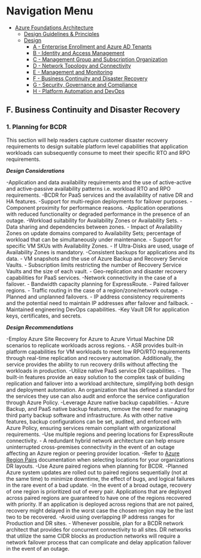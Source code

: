 # Navigation Menu

* [Azure Foundations Architecture](./00-azureFoundations-architecture.md)
  * [Design Guidelines & Principles](./01-azureFoundations-design-guidelines-principles)
  * [Design](./02-azureFoundations-design.md)
    * [A - Enterprise Enrollment and Azure AD Tenants](./A-Enterprise-Enrollment-and-Azure-AD-Tenants.md)
    * [B - Identity and Access Management](./B-Identity-and-Access-Management.md)
    * [C - Management Group and Subscription Organization](./C-Management-Group-and-Subscription-Organization.md)
    * [D - Network Topology and Connectivity](./D-Network-Topology-and-Connectivity.md)
    * [E - Management and Monitoring](./E-Management-and-Monitoring.md)
    * [F - Business Continuity and Disaster Recovery](./F-Business-Continuity-and-Disaster-Recovery.md)
    * [G - Security, Governance and Compliance](./G-Security-Governance-and-Compliance.md)
    * [H - Platform Automation and DevOps](./H-Platform-Automation-and-DevOps.md)

## F. Business Continuity and Disaster Recovery

### 1. Planning for BCDR

This section will help readers capture customer disaster recovery requirements to design suitable platform level capabilities that application workloads can subsequently consume to meet their specific RTO and RPO requirements.

***Design Considerations***

-Application and data availability requirements and the use of active-active and active-passive availability patterns i.e. workload RTO and RPO requirements.
-BCDR for PaaS services and the availability of native DR and HA features.
-Support for multi-region deployments for failover purposes.
    -   Component proximity for performance reasons.
-Application operations with reduced functionality or degraded performance in the presence of an outage.
-Workload suitability for Availability Zones or Availability Sets.
    -   Data sharing and dependencies between zones.
    -   Impact of Availability Zones on update domains compared to Availability Sets; percentage of workload that can be simultaneously under maintenance.
    -   Support for specific VM SKUs with Availability Zones.
    -   If Ultra-Disks are used, usage of Availability Zones is mandatory.
-Consistent backups for applications and its data.
    -   VM snapshots and the use of Azure Backup and Recovery Service Vaults.
    -   Subscription limits restricting the number of Recovery Service Vaults and the size of each vault.
    -   Geo-replication and disaster recovery capabilities for PaaS services.
-Network connectivity in the case of a failover.
    -   Bandwidth capacity planning for ExpressRoute.
    -   Paired failover regions.
    -   Traffic routing in the case of a region/zone/network outage.
-Planned and unplanned failovers.
    -   IP address consistency requirements and the potential need to maintain IP addresses after failover and failback.
    -   Maintained engineering DevOps capabilities.
-Key Vault DR for application keys, certificates, and secrets.

***Design Recommendations***

-Employ Azure Site Recovery for Azure to Azure Virtual Machine DR scenarios to replicate workloads across regions.
    -   ASR provides built-in platform capabilities for VM workloads to meet low RPO/RTO requirements through real-time replication and recovery automation. Additionally, the service provides the ability to run recovery drills without affecting the workloads in production.
-Utilize native PaaS service DR capabilities.
    -   The built-in features provide an easy solution to the complex task of building replication and failover into a workload architecture, simplifying both design and deployment automation. An organization that has defined a standard for the services they use can also audit and enforce the service configuration through Azure Policy.
-Leverage Azure native backup capabilities.
    -   Azure Backup, and PaaS native backup features, remove the need for managing third party backup software and infrastructure. As with other native features, backup configurations can be set, audited, and enforced with Azure Policy, ensuring services remain compliant with organizational requirements.
-Use multiple regions and peering locations for ExpressRoute connectivity.
    -   A redundant hybrid network architecture can help ensure uninterrupted cross-premises connectivity in the event of an outage affecting an Azure region or peering provider location.
-Refer to [Azure Region Pairs](https://docs.microsoft.com/en-us/azure/best-practices-availability-paired-regions) documentation when selecting locations for your organizations DR layouts.
-Use Azure paired regions when planning for BCDR.
  -Planned Azure system updates are rolled out to paired regions sequentially (not at the same time) to minimize downtime, the effect of bugs, and logical failures in the rare event of a bad update.
  -In the event of a broad outage, recovery of one region is prioritized out of every pair. Applications that are deployed across paired regions are guaranteed to have one of the regions recovered with priority. If an application is deployed across regions that are not paired, recovery might delayed in the worst case the chosen region may be the last two to be recovered.
-Avoid using overlapping IP address ranges for Production and DR sites.
    -   Whenever possible, plan for a BCDR network architect that provides for concurrent connectivity to all sites. DR networks that utilize the same CIDR blocks as production networks will require a network failover process that can complicate and delay application failover in the event of an outage.
